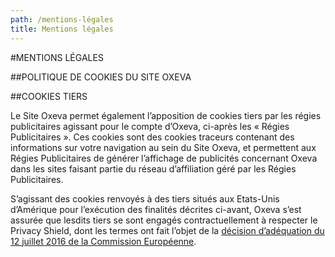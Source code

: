 ```yaml
---
path: /mentions-légales
title: Mentions légales
---
```

\#MENTIONS LÉGALES

\##POLITIQUE DE COOKIES DU SITE OXEVA

\##COOKIES TIERS

Le Site Oxeva permet également l’apposition de cookies tiers par les régies publicitaires agissant pour le compte d’Oxeva, ci-après les « Régies Publicitaires ». Ces cookies sont des cookies traceurs contenant des informations sur votre navigation au sein du Site Oxeva, et permettent aux Régies Publicitaires de générer l’affichage de publicités concernant Oxeva dans les sites faisant partie du réseau d’affiliation géré par les Régies Publicitaires.



S’agissant des cookies renvoyés à des tiers situés aux Etats-Unis d’Amérique pour l’exécution des finalités décrites ci-avant, Oxeva s’est assurée que lesdits tiers se sont engagés contractuellement à respecter le Privacy Shield, dont les termes ont fait l’objet de la [décision d’adéquation du 12 juillet 2016 de la Commission Européenne](https://eur-lex.europa.eu/legal-content/FR/TXT/?uri=CELEX%3A32016D1250).
